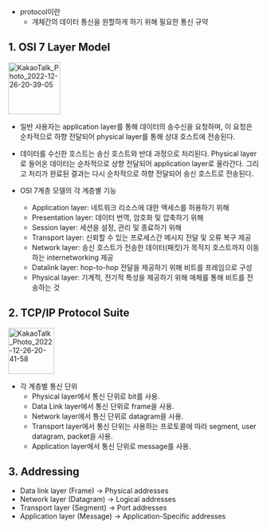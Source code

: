 - protocol이란
  - 개체간의 데이터 통신을 원할하게 하기 위해 필요한 통신 규약


## 1.  OSI 7 Layer Model

<img width="104" alt="KakaoTalk_Photo_2022-12-26-20-39-05" src="https://user-images.githubusercontent.com/110087065/209544909-9f73237e-5200-4329-b705-9ff8296daa66.png">

- 일반 사용자는 application layer를 통해 데이터의 송수신을 요청하며, 이 요청은 순차적으로 하향 전달되어 physical layer를 통해 상대 호스트에 전송된다.
- 데이터를 수신한 호스트는 송신 호스트와 반대 과정으로 처리된다. Physical layer로 들어온 데이터는 순차적으로 상향 전달되어 application layer로 올라간다. 그리고 처리가 완료된 결과는 다시 순차적으로 하향 전달되어 송신 호스트로 전송된다.

- OSI 7계층 모델의 각 계층별 기능
  - Application layer: 네트워크 리소스에 대한 액세스를 허용하기 위해
  - Presentation layer: 데이터 번역, 암호화 및 압축하기 위해
  - Session layer: 세션을 설정, 관리 및 종료하기 위해
  - Transport layer: 신뢰할 수 있는 프로세스간 메시지 전달 및 오류 복구 제공
  - Network layer: 송신 호스트가 전송한 데이터(패킷)가 목적지 호스트까지 이동하는 internetworking 제공 
  - Datalink layer: hop-to-hop 전달을 제공하기 위해 비트를 프레임으로 구성
  - Physical layer: 기계적, 전기적 특성을 제공하기 위해 매체를 통해 비트를 전송하는 것
  
  
  
## 2.  TCP/IP Protocol Suite

  <img width="92" alt="KakaoTalk_Photo_2022-12-26-20-41-58" src="https://user-images.githubusercontent.com/110087065/209545120-9bc032e0-3c9d-4233-853e-ad2a370199a6.png">

- 각 계층별 통신 단위
  - Physical layer에서 통신 단위로 bit를 사용.
  - Data Link layer에서 통신 단위로 frame을 사용.
  - Network layer에서 통신 단위로 datagram을 사용.
  - Transport layer에서 통신 단위는 사용하는 프로토콜에 따라 segment, user datagram, packet을 사용.
  - Application layer에서 통신 단위로 message를 사용.
  
  
  
## 3.  Addressing
  - Data link layer (Frame) -> Physical addresses
  - Network layer (Datagram) -> Logical addresses
  - Transport layer (Segment) -> Port addresses
  - Application layer (Message) -> Application-Specific addresses
